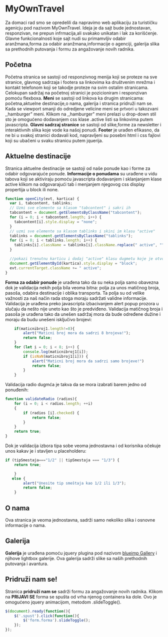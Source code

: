 # MyOwnTravel
Za domaci rad smo se opredelili da napravimo web aplikaciju za turističku agenicju pod nazivom MyOwnTravel. Ideja je da sajt bude jednostavan, responzivan, ne prepun infrmacija,ali svakako unikatan i lak za korišćenje. Glavne funkcionalnosti koje sajt nudi su primamvljiv odabir aranžmana,forma za odabir aranžmana,informacije o agenciji, galerija slika sa prethodnih putovanja i formu za angažovanje novih radnika.

## Početna

Početna stranica se sastoji od responzivnog menija koji se proteze na sve stranice, glavnog sadrzaja i footera sa linkovima ka društvenim mrežma i kontakt telefonom koji se takodje proteze na svim ostalim stranicama. Celokupan sadržaj na početnoj stranici je pozicioniram i responzivan pomoću flexboxa. **Meni** se sastoji od linkova ka drugim stranicama: početna,aktuelne destinacije,o nama, galerija i stranica pridruži nam se. Kada se viewport smanji do odredjene velicine meni se prtvori u takozvani ,,hamburger" meni. Klikom na ,,hamburger" meni prelazi u drop-down stil sto je omogućeno dodavanjem css klase .active listi sa linkovima putem javascripta. **Glavni sadrzaj stranice** se sastoji od slike,forme za newsletter i interaktivnih slika koje vode ka našoj ponudi. **Footer** je urađen efikasno, da ne bi u svakoj stranici dodavali kod, napravljeni su posebni html i css fajlovi koji su ubačeni u svaku stranicu putem jquerija. 

## Aktuelne destinacije

Stranica aktuelne destinacije se sastoji od naše ponude kao i forme za odabir odgovarajuće ponude. **Informacije o ponudama** su urađene u vidu tabova koji se aktiviraju pomoću javascripta dodavanjem i sklanjanjem klase active klikom na odgovarajući tab i menjanjem njegovog css display propertija u block ili none.
```javascript
function openCity(evt, kartica) {
  var i, tabcontent, tablinks;
  // Uzmi sve elemente sa klasom "tabcontent" i sakri ih
  tabcontent = document.getElementsByClassName("tabcontent");
  for (i = 0; i < tabcontent.length; i++) {
    tabcontent[i].style.display = "none";
  }
  // uzmi sve elemente sa klasom tablinks i skini im klasu "active"
  tablinks = document.getElementsByClassName("tablinks");
  for (i = 0; i < tablinks.length; i++) {
    tablinks[i].className = tablinks[i].className.replace(" active", "");
  }

  //pokazi trenutnu karticu i dodaj "active" klasu dugmetu koje je otvorilo tab
  document.getElementById(kartica).style.display = "block";
  evt.currentTarget.className += " active";
}
```
**Forma za odabir ponude** je urađena tako da su neka polja samo obavezna dok je validacija nekih polja bila veoma bitna: polja za unos matičnog broja, pasoša, odabira destinacije i oblika transporta. Ta polja su od velike važnosti za naš način rada stoga moraju sadržati validne informacije. Validacija je urađena preko javascripta izbacivanjem alert popup prozora u slučaju da nešto nije uneto kao što je predviđeno.
Validacija matičnog broja i pasoša je urađena tako da unešen sadržaj mora da bude određene dužine i moraju da budu unešeni isključivo brojevi:
```javascript
    if(maticnibroj1.length!=8){  
        alert("Maticni broj mora da sadrzi 8 brojeva!");  
        return false;  
    }  
    for (let i = 0; i < 8; i++) {
        console.log(maticnibroj1[i]);
        if (isNaN(maticnibroj1[i])) {
            alert("Maticni broj mora da sadrzi samo brojeve!")
            return false;
        }
    }
```
Validacija radio dugmća je takva da se mora izabrati barem jedno od ponuđenih:
```javascript
function validateRadio (radios){
    for (i = 0; i < radios.length; ++i)
    {
        if (radios [i].checked) {
            return false;
        }
    }
    return true;
}  
```
Dok je validacija izbora tipa sobe veoma jednostavna i od korisnika očekuje unos kakav je i stavljen u placeholderu:
```javascript
if (tipSmestaja==="1/2" || tipSmestaja === "1/3") {
    return true;

    }
   else {
        alert("Unesite tip smeštaja kao 1/2 ili 1/3");
        return false;
    }
```

## O nama

Ova stranica je veoma jednostavna, sadrži samo nekoliko slika i osnovne informacije o nama.

## Galerija

**Galerija** je urađena pomoću jquery plugina pod nazivom [blueimp Gallery](https://github.com/blueimp/Gallery) i njihove lightbox galerije. Ova galerija sadrži slike sa naših prethodnih putovanja i avantura.

## Pridruži nam se!

Stranica **pridruži nam se** sadrži formu za angažovanje novih radnika. Klikom na **PRIJAVI SE** forma se spušta od vrha njenog containera ka dole. Ovo je omogućeno jquery animacijom, metodom .slideToggle().
```javascript
$(document).ready(function(){
    $('.spust').click(function(){
        $('form.forma').slideToggle();
    });
});
```

